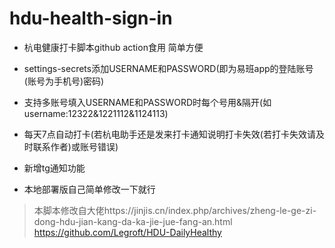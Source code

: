 # hdu-health-sign-in
+ 杭电健康打卡脚本github action食用 简单方便

+ settings-secrets添加USERNAME和PASSWORD(即为易班app的登陆账号(账号为手机号)密码)
+ 支持多账号填入USERNAME和PASSWORD时每个号用&隔开(如username:12322&1221112&1124113)

+ 每天7点自动打卡(若杭电助手还是发来打卡通知说明打卡失效(若打卡失效请及时联系作者)或账号错误)
+ 新增tg通知功能

+ 本地部署版自己简单修改一下就行



>本脚本修改自大佬https://jinjis.cn/index.php/archives/zheng-le-ge-zi-dong-hdu-jian-kang-da-ka-jie-jue-fang-an.html
https://github.com/Legroft/HDU-DailyHealthy
